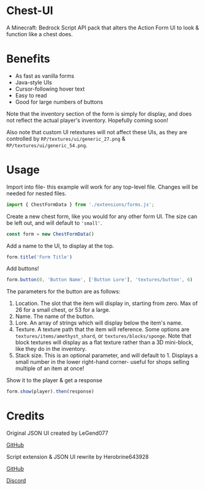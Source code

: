 # Chest-UI

A Minecraft: Bedrock Script API pack that alters the Action Form UI to look & function like a chest does.

# Benefits

- As fast as vanilla forms
- Java-style UIs
- Cursor-following hover text
- Easy to read
- Good for large numbers of buttons

Note that the inventory section of the form is simply for display, and does not reflect the actual player's inventory. Hopefully coming soon!

Also note that custom UI retextures will not affect these UIs, as they are controlled by `RP/textures/ui/generic_27.png` & `RP/textures/ui/generic_54.png`.

# Usage
Import into file- this example will work for any top-level file. Changes will be needed for nested files.
```js
import { ChestFormData } from './extensions/forms.js';
```

Create a new chest form, like you would for any other form UI. The size can be left out, and will default to `'small'`.
```js
const form = new ChestFormData()
```

Add a name to the UI, to display at the top.
```js
form.title('Form Title')
```
Add buttons!
```js
form.button(0, 'Button Name', ['Button Lore'], 'textures/button', 6)
```
The parameters for the button are as follows:
1. Location. The slot that the item will display in, starting from zero. Max of 26 for a small chest, or 53 for a large.
2. Name. The name of the button.
3. Lore. An array of strings which will display below the item's name.
4. Texture. A texture path that the item will reference. Some options are `textures/items/amethyst_shard`, or `textures/blocks/sponge`. Note that block textures will display as a flat texture rather than a 3D mini-block, like they do in the inventory.
5. Stack size. This is an optional parameter, and will default to 1. Displays a small number in the lower right-hand corner- useful for shops selling multiple of an item at once!

Show it to the player & get a response
```js
form.show(player).then(response)
```

# Credits

Original JSON UI created by LeGend077

[GitHub](https://github.com/LeGend077)


Script extension & JSON UI rewrite by Herobrine643928

[GitHub](https://github.com/Herobrine643928)

[Discord](https://discord.com/users/330740982117302283)
